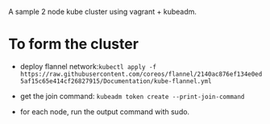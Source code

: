 A sample 2 node kube cluster using vagrant + kubeadm.

# To form the cluster

* deploy flannel network:`kubectl apply -f https://raw.githubusercontent.com/coreos/flannel/2140ac876ef134e0ed5af15c65e414cf26827915/Documentation/kube-flannel.yml`
* get the join command:
`kubeadm token create --print-join-command`

* for each node, run the output command with sudo.